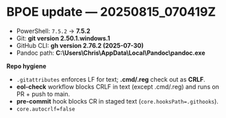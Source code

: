 <!-- status: stub; target: 150+ words -->
<!-- status: stub; target: 150+ words -->
<!-- status: stub; target: 150+ words -->
<!-- status: stub; target: 150+ words -->
<!-- status: stub; target: 150+ words -->
# BPOE update — 20250815_070419Z

- PowerShell: `7.5.2` → **7.5.2**
- Git: **git version 2.50.1.windows.1**
- GitHub CLI: **gh version 2.76.2 (2025-07-30)**
- Pandoc path: **C:\Users\Chris\AppData\Local\Pandoc\pandoc.exe**

**Repo hygiene**
- `.gitattributes` enforces LF for text; **.cmd/.reg** check out as **CRLF**.
- **eol-check** workflow blocks CRLF in text (except .cmd/.reg) and runs on PR + push to main.
- **pre-commit** hook blocks CR in staged text (`core.hooksPath=.githooks`).
- `core.autocrlf=false`






